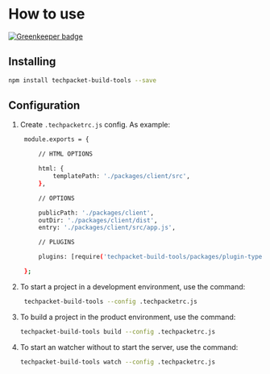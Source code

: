 # How to use

[![Greenkeeper badge](https://badges.greenkeeper.io/TechPacket/techpacket-build-tools.svg)](https://greenkeeper.io/)

## Installing

```bash
npm install techpacket-build-tools --save
```

## Configuration

1. Create `.techpacketrc.js` config. As example:
   ```bash
    module.exports = {

        // HTML OPTIONS

        html: {
            templatePath: './packages/client/src',
        },

        // OPTIONS

        publicPath: './packages/client',
        outDir: './packages/client/dist',
        entry: './packages/client/src/app.js',

        // PLUGINS

        plugins: [require('techpacket-build-tools/packages/plugin-typescript')()],

    };
    ```
2. To start a project in a development environment, use the command:
   ```bash
    techpacket-build-tools --config .techpacketrc.js
   ```
3. To build a project in the product environment, use the command:
    ```bash
    techpacket-build-tools build --config .techpacketrc.js
    ```
4. To start an watcher without to start the server, use the command:
    ```bash
    techpacket-build-tools watch --config .techpacketrc.js
    ```